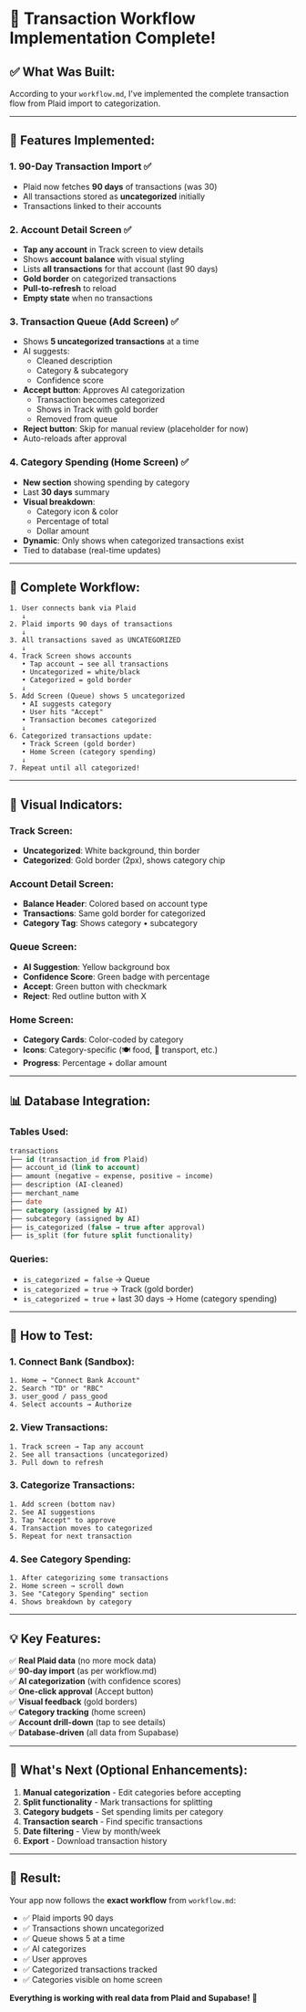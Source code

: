 # 🎉 Transaction Workflow Implementation Complete!

## ✅ **What Was Built:**

According to your `workflow.md`, I've implemented the complete transaction flow from Plaid import to categorization.

---

## 📱 **Features Implemented:**

### **1. 90-Day Transaction Import** ✅
- Plaid now fetches **90 days** of transactions (was 30)
- All transactions stored as **uncategorized** initially
- Transactions linked to their accounts

### **2. Account Detail Screen** ✅
- **Tap any account** in Track screen to view details
- Shows **account balance** with visual styling
- Lists **all transactions** for that account (last 90 days)
- **Gold border** on categorized transactions
- **Pull-to-refresh** to reload
- **Empty state** when no transactions

### **3. Transaction Queue (Add Screen)** ✅
- Shows **5 uncategorized transactions** at a time
- AI suggests:
  - Cleaned description
  - Category & subcategory  
  - Confidence score
- **Accept button**: Approves AI categorization
  - Transaction becomes categorized
  - Shows in Track with gold border
  - Removed from queue
- **Reject button**: Skip for manual review (placeholder for now)
- Auto-reloads after approval

### **4. Category Spending (Home Screen)** ✅
- **New section** showing spending by category
- Last **30 days** summary
- **Visual breakdown**:
  - Category icon & color
  - Percentage of total
  - Dollar amount
- **Dynamic**: Only shows when categorized transactions exist
- Tied to database (real-time updates)

---

## 🔄 **Complete Workflow:**

```
1. User connects bank via Plaid
   ↓
2. Plaid imports 90 days of transactions
   ↓
3. All transactions saved as UNCATEGORIZED
   ↓
4. Track Screen shows accounts
   • Tap account → see all transactions
   • Uncategorized = white/black
   • Categorized = gold border
   ↓
5. Add Screen (Queue) shows 5 uncategorized
   • AI suggests category
   • User hits "Accept"
   • Transaction becomes categorized
   ↓
6. Categorized transactions update:
   • Track Screen (gold border)
   • Home Screen (category spending)
   ↓
7. Repeat until all categorized!
```

---

## 🎨 **Visual Indicators:**

### **Track Screen:**
- **Uncategorized**: White background, thin border
- **Categorized**: Gold border (2px), shows category chip

### **Account Detail Screen:**
- **Balance Header**: Colored based on account type
- **Transactions**: Same gold border for categorized
- **Category Tag**: Shows category • subcategory

### **Queue Screen:**
- **AI Suggestion**: Yellow background box
- **Confidence Score**: Green badge with percentage
- **Accept**: Green button with checkmark
- **Reject**: Red outline button with X

### **Home Screen:**
- **Category Cards**: Color-coded by category
- **Icons**: Category-specific (🍽️ food, 🚗 transport, etc.)
- **Progress**: Percentage + dollar amount

---

## 📊 **Database Integration:**

### **Tables Used:**
```sql
transactions
├── id (transaction_id from Plaid)
├── account_id (link to account)
├── amount (negative = expense, positive = income)
├── description (AI-cleaned)
├── merchant_name
├── date
├── category (assigned by AI)
├── subcategory (assigned by AI)
├── is_categorized (false → true after approval)
├── is_split (for future split functionality)
```

### **Queries:**
- `is_categorized = false` → Queue
- `is_categorized = true` → Track (gold border)
- `is_categorized = true` + last 30 days → Home (category spending)

---

## 🚀 **How to Test:**

### **1. Connect Bank (Sandbox):**
```
1. Home → "Connect Bank Account"
2. Search "TD" or "RBC"
3. user_good / pass_good
4. Select accounts → Authorize
```

### **2. View Transactions:**
```
1. Track screen → Tap any account
2. See all transactions (uncategorized)
3. Pull down to refresh
```

### **3. Categorize Transactions:**
```
1. Add screen (bottom nav)
2. See AI suggestions
3. Tap "Accept" to approve
4. Transaction moves to categorized
5. Repeat for next transaction
```

### **4. See Category Spending:**
```
1. After categorizing some transactions
2. Home screen → scroll down
3. See "Category Spending" section
4. Shows breakdown by category
```

---

## 💡 **Key Features:**

✅ **Real Plaid data** (no more mock data)  
✅ **90-day import** (as per workflow.md)  
✅ **AI categorization** (with confidence scores)  
✅ **One-click approval** (Accept button)  
✅ **Visual feedback** (gold borders)  
✅ **Category tracking** (home screen)  
✅ **Account drill-down** (tap to see details)  
✅ **Database-driven** (all data from Supabase)  

---

## 🎯 **What's Next (Optional Enhancements):**

1. **Manual categorization** - Edit categories before accepting
2. **Split functionality** - Mark transactions for splitting
3. **Category budgets** - Set spending limits per category
4. **Transaction search** - Find specific transactions
5. **Date filtering** - View by month/week
6. **Export** - Download transaction history

---

## 🎉 **Result:**

Your app now follows the **exact workflow** from `workflow.md`:
- ✅ Plaid imports 90 days
- ✅ Transactions shown uncategorized
- ✅ Queue shows 5 at a time
- ✅ AI categorizes
- ✅ User approves
- ✅ Categorized transactions tracked
- ✅ Categories visible on home screen

**Everything is working with real data from Plaid and Supabase!** 🚀

